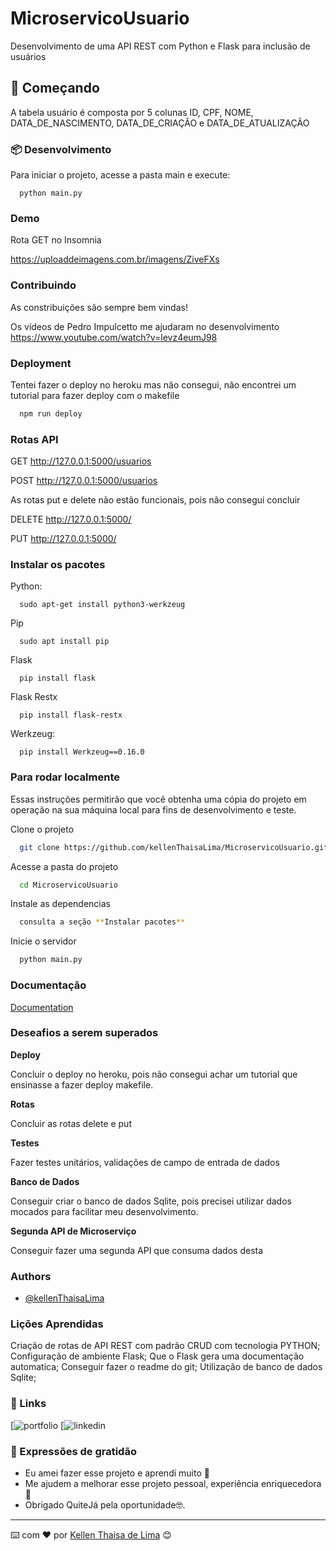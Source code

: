 
# MicroservicoUsuario

Desenvolvimento de uma API REST com Python e Flask para inclusão de usuários


## 🚀 Começando

A tabela usuário é composta por 5 colunas 
ID, CPF, NOME, DATA_DE_NASCIMENTO, DATA_DE_CRIAÇÃO e DATA_DE_ATUALIZAÇÃO


### 📦 Desenvolvimento

Para iniciar o projeto, acesse a pasta main e execute:

```http
  python main.py
```


### Demo

Rota GET no Insomnia

https://uploaddeimagens.com.br/imagens/ZiveFXs


### Contribuindo

As constribuições são sempre bem vindas!

Os vídeos de Pedro Impulcetto me ajudaram no desenvolvimento https://www.youtube.com/watch?v=levz4eumJ98

### Deployment

Tentei fazer o deploy no heroku mas não consegui, não encontrei um tutorial para fazer deploy com o makefile

```bash
  npm run deploy
```


### Rotas API

GET
http://127.0.0.1:5000/usuarios

POST
http://127.0.0.1:5000/usuarios


As rotas put e delete não estão funcionais, pois não consegui concluir

DELETE
http://127.0.0.1:5000/

PUT
http://127.0.0.1:5000/

### Instalar os pacotes

Python:

```http
  sudo apt-get install python3-werkzeug 
```
Pip

```http
  sudo apt install pip 
```

Flask

```http
  pip install flask
```

Flask Restx

```http
  pip install flask-restx
```

Werkzeug:

```http
  pip install Werkzeug==0.16.0
```
    
### Para rodar localmente

Essas instruções permitirão que você obtenha uma cópia do projeto em operação na sua máquina local para fins de desenvolvimento e teste.

Clone o projeto

```bash
  git clone https://github.com/kellenThaisaLima/MicroservicoUsuario.git
```

Acesse a pasta do projeto

```bash
  cd MicroservicoUsuario
```

Instale as dependencias

```bash
  consulta a seção **Instalar pacotes**
```

Inicie o servidor 

```bash
  python main.py
```


### Documentação

[Documentation](http://127.0.0.1:5000/docs)


### Deseafios a serem superados

**Deploy**


Concluir o deploy no heroku, pois não consegui achar um tutorial que ensinasse a fazer deploy makefile.

**Rotas**


Concluir as rotas delete e put


**Testes**


Fazer testes unitários, validações de campo de entrada de dados


**Banco de Dados**


Conseguir criar o banco de dados Sqlite, pois precisei utilizar dados mocados para facilitar meu desenvolvimento.


**Segunda API de Microserviço**


Conseguir fazer uma segunda API que consuma dados desta

### Authors

- [@kellenThaisaLima](https://github.com/kellenThaisaLima)


### Lições Aprendidas

Criação de rotas de API REST com padrão CRUD com tecnologia PYTHON;
Configuração de ambiente Flask;
Que o Flask gera uma documentação automatica;
Conseguir fazer o readme do git;
Utilização de banco de dados Sqlite;




### 🔗 Links
[![portfolio](https://github.com/kellenThaisaLima)
[![linkedin](https://www.linkedin.com/in/kellenthaisadelima/)





### 🎁 Expressões de gratidão

* Eu amei fazer esse projeto e aprendi muito 📢
* Me ajudem a melhorar esse projeto pessoal, experiência enriquecedora 🍺 
* Obrigado QuiteJá pela oportunidade🤓.



---
⌨️ com ❤️ por [Kellen Thaisa de Lima](https://github.com/kellenThaisaLima) 😊
